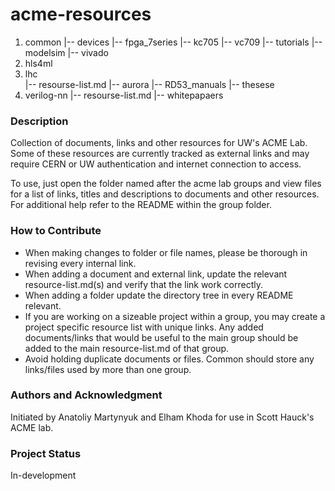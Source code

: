 # acme-resources

1. common                   <!-- files shared or relevant to all groups -->
    |-- devices             <!-- fpgas, ICs and other hardware specs and datasheets -->
        |-- fpga_7series 
            |-- kc705
            |-- vc709
    |-- tutorials           <!-- software, hardware and tools intro and comprehensive tutorials -->
        |-- modelsim
        |-- vivado
2. hls4ml                   
3. lhc                      
    |-- resourse-list.md    <!-- comprehensive set of resources and their links for the lhc group -->
    |-- aurora              <!-- aurora 64b66b protocal and guides -->
    |-- RD53_manuals        <!-- complete rd53 manuals -->
    |-- thesese             <!-- relevant/recent lhc group student thesese -->
4. verilog-nn
    |-- resourse-list.md    <!-- comprehensive set of resources and their links for the verilog-nn group -->
    |-- whitepapaers        <!-- whitepapers/pulications on Xilinix and FPGA ML applications -->

### Description
Collection of documents, links and other resources for UW's ACME Lab. Some of these resources are currently tracked as external links and may require CERN or UW authentication and internet connection to access.

To use, just open the folder named after the acme lab groups and view files for a list of links, titles and descriptions to documents and other resources. For additional help refer to the README within the group folder.

### How to Contribute
- When making changes to folder or file names, please be thorough in revising every internal link.
- When adding a document and external link, update the relevant resource-list.md(s) and verify that the link work correctly.
- When adding a folder update the directory tree in every README relevant.
- If you are working on a sizeable project within a group, you may create a project specific resource list with unique links. Any added documents/links that would be useful to the main group should be added to the main resource-list.md of that group.
- Avoid holding duplicate documents or files. Common should store any links/files used by more than one group.

### Authors and Acknowledgment

Initiated by Anatoliy Martynyuk and Elham Khoda for use in Scott Hauck's ACME lab.

### Project Status

In-development
